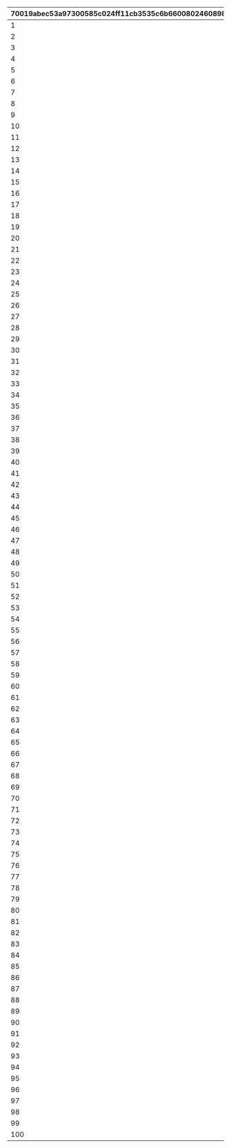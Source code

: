 |70019abec53a97300585c024ff11cb3535c6b660080246089873ab558fc9687a|c248443caed05f68b9fc62686343aecc2d567e37083c1f8652573530f63361ae|213fbf6dcbbb75280140709a99dcb8613d3b4a881baaf9b7b458541ea9ccccab|12e1bbdd243ec8387d9de15fcf1c5d120488db6ba51e11422434098285ae0775|72f864af46eab1fbb13f838051fbd5f3d897c7bdaab6a103d815068f9ef48eae|cef2b115c877317083ee174524b77caefa9becb4634a03bd2b78719cc2edebf2|46370b18c5cab3223235174b76256facf92219abe282d178bac604e31675f5ae|29618ee2dafa001c3b0be10abde0a28f3c361b9030db6102b03b3c968f8fe817|b7d9052f767bf4b1c29fc5f631734f1656b518a158f5a1392bf5bf0ba86d8367|7076fbb00d11d10076e84c50f22e93e8785972772446b2575ba081de389d2b82|fbbff6bd8a3c8e7cc27545b86f5f5c2547a9e1414ce07529c474bde2e8e7d49f|2c63172c36aa1ae14c82d42e1d21671467f044c37b5269c4d8df079aae1ce74b|
| --- | --- | --- | --- | --- | --- | --- | --- | --- | --- | --- | --- |
|1|1|2|90005|5|8|91002|50|4|140001|10|10007|
|2|0|2|23001|10|2|23001|20|0|0|0|10007|
|3|0|2|22003|10|2|22003|20|0|0|0|10007|
|4|0|2|20004|5|2|20004|10|0|0|0|10007|
|5|1|8|91002|30|2|24001|1|2|23001|100|10007|
|6|0|50|1007002|3|50|1007002|5|0|0|0|10007|
|7|0|12|94002|200000|12|94002|500000|0|0|0|10007|
|8|0|51|93002|50|51|93002|100|0|0|0|10007|
|9|0|50|1002001|2|50|1002001|5|0|0|0|10007|
|10|1|8|91002|30|50|1002001|10|8|91002|50|10007|
|11|0|2|90005|5|2|90005|10|0|0|0|10007|
|12|0|2|23001|10|2|23001|20|0|0|0|10007|
|13|0|0|0|0|50|1007002|5|0|0|0|10007|
|14|0|12|94002|200000|12|94002|500000|0|0|0|10007|
|15|1|2|24001|1|2|24001|1|2|22003|50|10007|
|16|0|2|22003|10|2|22003|20|0|0|0|10007|
|17|0|2|20004|5|2|20004|10|0|0|0|10007|
|18|0|0|0|0|51|93002|100|0|0|0|10007|
|19|0|50|1002001|2|50|1002001|5|0|0|0|10007|
|20|1|8|91002|30|2|24001|1|2|90005|10|10007|
|21|0|2|23001|10|2|23001|20|0|0|0|10007|
|22|0|0|0|0|12|94002|500000|0|0|0|10007|
|23|0|0|0|0|51|93002|100|0|0|0|10007|
|24|0|2|22003|10|2|22003|20|0|0|0|10007|
|25|1|8|91002|30|8|91002|50|2|20004|30|10007|
|26|0|2|20004|5|2|20004|10|0|0|0|10007|
|27|0|0|0|0|50|1007002|5|0|0|0|10007|
|28|0|0|0|0|12|94002|500000|0|0|0|10007|
|29|0|50|1002001|2|50|1002001|5|0|0|0|10007|
|30|1|2|24001|1|2|24001|1|2|22003|50|10007|
|31|0|2|90005|5|2|90005|10|0|0|0|10007|
|32|0|0|0|0|2|23001|20|0|0|0|10007|
|33|0|0|0|0|2|22003|10|0|0|0|10007|
|34|0|12|94002|200000|12|94002|500000|0|0|0|10007|
|35|1|50|1002001|5|50|1002001|10|8|91002|50|10007|
|36|0|51|93002|50|51|93002|100|0|0|0|10007|
|37|0|0|0|0|2|20004|10|0|0|0|10007|
|38|0|0|0|0|50|1007002|5|0|0|0|10007|
|39|0|2|23001|10|2|23001|20|0|0|0|10007|
|40|1|50|1002001|5|2|90005|10|2|20004|30|10007|
|41|0|2|22003|5|2|22003|10|0|0|0|10007|
|42|0|0|0|0|12|94002|500000|0|0|0|10007|
|43|0|0|0|0|50|1002001|5|0|0|0|10007|
|44|0|2|20004|5|2|20004|10|0|0|0|10007|
|45|1|50|1002001|5|2|90005|10|8|91002|50|10007|
|46|0|2|90005|5|2|90005|10|0|0|0|10007|
|47|0|0|0|0|2|23001|20|0|0|0|10007|
|48|0|0|0|0|2|22003|10|0|0|0|10007|
|49|0|50|1007002|3|50|1007002|5|0|0|0|10007|
|50|1|8|91002|30|2|24001|1|4|140001|10|10007|
|51|0|12|94002|200000|12|94002|500000|0|0|0|10007|
|52|0|0|0|0|50|1002001|5|0|0|0|10007|
|53|0|0|0|0|2|20004|10|0|0|0|10007|
|54|0|51|93002|50|51|93002|100|0|0|0|10007|
|55|1|50|1007002|5|50|1007003|1|50|1007003|1|10007|
|56|0|2|90005|5|2|90005|10|0|0|0|10007|
|57|0|0|0|0|50|1007004|5|0|0|0|10007|
|58|0|0|0|0|50|1002001|5|0|0|0|10007|
|59|0|2|23001|10|2|23001|20|0|0|0|10007|
|60|1|50|1002001|5|50|1002001|10|8|91002|50|10007|
|61|0|2|22003|10|2|22003|10|0|0|0|10007|
|62|0|0|0|0|12|94002|500000|0|0|0|10007|
|63|0|0|0|0|51|93002|100|0|0|0|10007|
|64|0|2|20004|5|2|20004|10|0|0|0|10007|
|65|1|50|1002001|5|2|90005|20|8|91002|50|10007|
|66|0|2|90005|5|2|90005|10|0|0|0|10007|
|67|0|0|0|0|2|23001|20|0|0|0|10007|
|68|0|0|0|0|2|22003|10|0|0|0|10007|
|69|0|51|93002|50|50|1007004|5|0|0|0|10007|
|70|1|2|24001|1|2|24001|1|2|22003|100|10007|
|71|0|0|0|0|2|20004|10|0|0|0|10007|
|72|0|0|0|0|2|90005|10|0|0|0|10007|
|73|0|0|0|0|12|94002|500000|0|0|0|10007|
|74|0|0|0|0|51|93002|100|0|0|0|10007|
|75|1|8|91002|30|2|90005|20|4|140001|10|10007|
|76|0|0|0|0|50|1002001|5|0|0|0|10007|
|77|0|0|0|0|50|1007004|5|0|0|0|10007|
|78|0|0|0|0|50|1007003|1|0|0|0|10007|
|79|0|0|0|0|2|90005|10|0|0|0|10007|
|80|1|50|1002001|5|50|1002001|10|8|91002|50|10007|
|81|0|0|0|0|50|1007004|5|0|0|0|10007|
|82|0|0|0|0|12|94002|500000|0|0|0|10007|
|83|0|0|0|0|2|90005|10|0|0|0|10007|
|84|0|0|0|0|51|93002|100|0|0|0|10007|
|85|1|50|1007004|5|50|1007005|1|50|1007005|1|10007|
|86|0|0|0|0|50|1002001|5|0|0|0|10007|
|87|0|0|0|0|50|1007004|5|0|0|0|10007|
|88|0|0|0|0|51|93002|100|0|0|0|10007|
|89|0|0|0|0|2|90005|10|0|0|0|10007|
|90|1|8|91002|30|8|91002|50|2|20004|60|10007|
|91|0|0|0|0|12|94002|500000|0|0|0|10007|
|92|0|0|0|0|50|1002001|5|0|0|0|10007|
|93|0|0|0|0|50|1007004|5|0|0|0|10007|
|94|0|0|0|0|51|93002|100|0|0|0|10007|
|95|1|8|91002|30|2|90005|20|4|140001|10|10007|
|96|0|0|0|0|12|94002|500000|0|0|0|10007|
|97|0|0|0|0|50|1002001|5|0|0|0|10007|
|98|0|0|0|0|50|1007004|5|0|0|0|10007|
|99|0|0|0|0|50|1007005|1|0|0|0|10007|
|100|1|2|24001|1|2|21905|2|2|24002|1|10007|